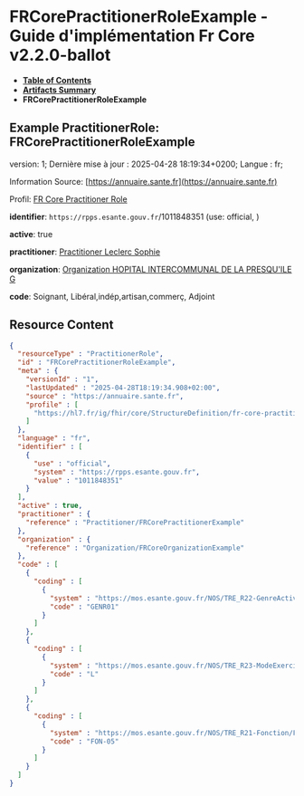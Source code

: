 # FRCorePractitionerRoleExample - Guide d'implémentation Fr Core v2.2.0-ballot

* [**Table of Contents**](toc.md)
* [**Artifacts Summary**](artifacts.md)
* **FRCorePractitionerRoleExample**

## Example PractitionerRole: FRCorePractitionerRoleExample

version: 1; Dernière mise à jour : 2025-04-28 18:19:34+0200; Langue : fr; 

Information Source: [https://annuaire.sante.fr](https://annuaire.sante.fr)

Profil: [FR Core Practitioner Role](StructureDefinition-fr-core-practitioner-role.md)

**identifier**: `https://rpps.esante.gouv.fr`/1011848351 (use: official, )

**active**: true

**practitioner**: [Practitioner Leclerc Sophie](Practitioner-FRCorePractitionerExample.md)

**organization**: [Organization HOPITAL INTERCOMMUNAL DE LA PRESQU'ILE G](Organization-FRCoreOrganizationExample.md)

**code**: Soignant, Libéral,indép,artisan,commerç, Adjoint



## Resource Content

```json
{
  "resourceType" : "PractitionerRole",
  "id" : "FRCorePractitionerRoleExample",
  "meta" : {
    "versionId" : "1",
    "lastUpdated" : "2025-04-28T18:19:34.908+02:00",
    "source" : "https://annuaire.sante.fr",
    "profile" : [
      "https://hl7.fr/ig/fhir/core/StructureDefinition/fr-core-practitioner-role"
    ]
  },
  "language" : "fr",
  "identifier" : [
    {
      "use" : "official",
      "system" : "https://rpps.esante.gouv.fr",
      "value" : "1011848351"
    }
  ],
  "active" : true,
  "practitioner" : {
    "reference" : "Practitioner/FRCorePractitionerExample"
  },
  "organization" : {
    "reference" : "Organization/FRCoreOrganizationExample"
  },
  "code" : [
    {
      "coding" : [
        {
          "system" : "https://mos.esante.gouv.fr/NOS/TRE_R22-GenreActivite/FHIR/TRE-R22-GenreActivite",
          "code" : "GENR01"
        }
      ]
    },
    {
      "coding" : [
        {
          "system" : "https://mos.esante.gouv.fr/NOS/TRE_R23-ModeExercice/FHIR/TRE-R23-ModeExercice",
          "code" : "L"
        }
      ]
    },
    {
      "coding" : [
        {
          "system" : "https://mos.esante.gouv.fr/NOS/TRE_R21-Fonction/FHIR/TRE-R21-Fonction",
          "code" : "FON-05"
        }
      ]
    }
  ]
}

```
